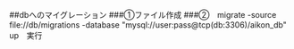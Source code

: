 ##dbへのマイグレーション
###①ファイル作成
###②　migrate -source file://db/migrations -database "mysql://user:pass@tcp(db:3306)/aikon_db" up　実行
